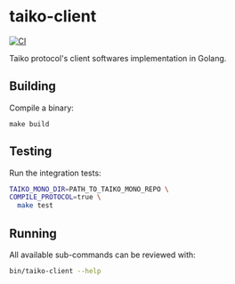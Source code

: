 # taiko-client

[![CI](https://github.com/taikochain/taiko-client/actions/workflows/test.yml/badge.svg)](https://github.com/taikochain/taiko-client/actions/workflows/test.yml)

Taiko protocol's client softwares implementation in Golang.

## Building

Compile a binary:

```shell
make build
```

## Testing

Run the integration tests:

```bash
TAIKO_MONO_DIR=PATH_TO_TAIKO_MONO_REPO \
COMPILE_PROTOCOL=true \
  make test
```

## Running

All available sub-commands can be reviewed with:

```bash
bin/taiko-client --help
```
